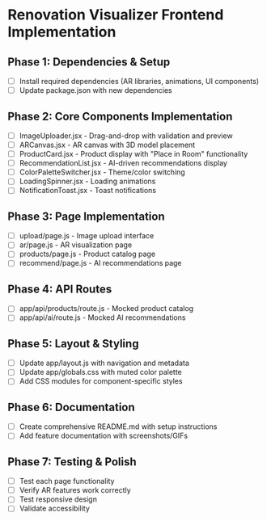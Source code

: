 # Renovation Visualizer Frontend Implementation

## Phase 1: Dependencies & Setup
- [ ] Install required dependencies (AR libraries, animations, UI components)
- [ ] Update package.json with new dependencies

## Phase 2: Core Components Implementation
- [ ] ImageUploader.jsx - Drag-and-drop with validation and preview
- [ ] ARCanvas.jsx - AR canvas with 3D model placement
- [ ] ProductCard.jsx - Product display with "Place in Room" functionality
- [ ] RecommendationList.jsx - AI-driven recommendations display
- [ ] ColorPaletteSwitcher.jsx - Theme/color switching
- [ ] LoadingSpinner.jsx - Loading animations
- [ ] NotificationToast.jsx - Toast notifications

## Phase 3: Page Implementation
- [ ] upload/page.js - Image upload interface
- [ ] ar/page.js - AR visualization page
- [ ] products/page.js - Product catalog page
- [ ] recommend/page.js - AI recommendations page

## Phase 4: API Routes
- [ ] app/api/products/route.js - Mocked product catalog
- [ ] app/api/ai/route.js - Mocked AI recommendations

## Phase 5: Layout & Styling
- [ ] Update app/layout.js with navigation and metadata
- [ ] Update app/globals.css with muted color palette
- [ ] Add CSS modules for component-specific styles

## Phase 6: Documentation
- [ ] Create comprehensive README.md with setup instructions
- [ ] Add feature documentation with screenshots/GIFs

## Phase 7: Testing & Polish
- [ ] Test each page functionality
- [ ] Verify AR features work correctly
- [ ] Test responsive design
- [ ] Validate accessibility
